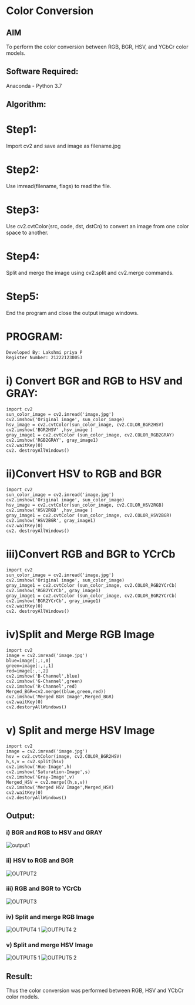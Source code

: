 # Color Conversion
## AIM
To perform the color conversion between RGB, BGR, HSV, and YCbCr color models.

## Software Required:
Anaconda - Python 3.7
## Algorithm:
# Step1:
Import cv2 and save and image as filename.jpg

# Step2:
Use imread(filename, flags) to read the file.

# Step3:
Use cv2.cvtColor(src, code, dst, dstCn) to convert an image from one color space to another.

# Step4:
Split and merge the image using cv2.split and cv2.merge commands.

# Step5:
End the program and close the output image windows.

# PROGRAM:
```
Developed By: Lakshmi priya P
Register Number: 212221230053
```

# i) Convert BGR and RGB to HSV and GRAY:
```
import cv2
sun_color_image = cv2.imread('image.jpg')
cv2.imshow('Original image', sun_color_image)
hsv_image = cv2.cvtColor(sun_color_image, cv2.COLOR_BGR2HSV)
cv2.imshow('BGR2HSV' ,hsv_image )
gray_image1 = cv2.cvtColor (sun_color_image, cv2.COLOR_RGB2GRAY)
cv2.imshow('RGB2GRAY', gray_image1)
cv2.waitKey(0)
cv2. destroyAllWindows()
```
# ii)Convert HSV to RGB and BGR
```
import cv2
sun_color_image = cv2.imread('image.jpg')
cv2.imshow('Original image', sun_color_image)
hsv_image = cv2.cvtColor(sun_color_image, cv2.COLOR_HSV2RGB)
cv2.imshow('HSV2RGB' ,hsv_image )
gray_image1 = cv2.cvtColor (sun_color_image, cv2.COLOR_HSV2BGR)
cv2.imshow('HSV2BGR', gray_image1)
cv2.waitKey(0)
cv2. destroyAllWindows()
```
# iii)Convert RGB and BGR to YCrCb
```
import cv2
sun_color_image = cv2.imread('image.jpg')
cv2.imshow('Original image', sun_color_image)
gray_image1 = cv2.cvtColor (sun_color_image, cv2.COLOR_RGB2YCrCb)
cv2.imshow('RGB2YCrCb', gray_image1)
gray_image1 = cv2.cvtColor (sun_color_image, cv2.COLOR_BGR2YCrCb)
cv2.imshow('BGR2YCrCb', gray_image1)
cv2.waitKey(0)
cv2. destroyAllWindows()
```
# iv)Split and Merge RGB Image
```
import cv2
image = cv2.imread('image.jpg')
blue=image[:,:,0]
green=image[:,:,1]
red=image[:,:,2]
cv2.imshow('B-Channel',blue)
cv2.imshow('G-Channel',green)
cv2.imshow('R-Channel',red)
Merged_BGR=cv2.merge((blue,green,red))
cv2.imshow('Merged BGR Image',Merged_BGR)
cv2.waitKey(0)
cv2.destoryAllWindows()
```
# v) Split and merge HSV Image
```
import cv2
image = cv2.imread('image.jpg')
hsv = cv2.cvtColor(image, cv2.COLOR_BGR2HSV)
h,s,v = cv2.split(hsv)
cv2.imshow('Hue-Image',h)
cv2.imshow('Saturation-Image',s)
cv2.imshow('Gray-Image',v)
Merged_HSV = cv2.merge((h,s,v))
cv2.imshow('Merged HSV Image',Merged_HSV)
cv2.waitKey(0)
cv2.destoryAllWindows()
```

## Output:
### i) BGR and RGB to HSV and GRAY
![output1](https://user-images.githubusercontent.com/93427923/162604461-7749be3f-6ee2-4e1f-9914-4f8c9e16254c.png)


### ii) HSV to RGB and BGR
![OUTPUT2](https://user-images.githubusercontent.com/93427923/162604471-14bb715e-7ca6-41e1-b1d6-ee72d8d105c4.png)


### iii) RGB and BGR to YCrCb
![OUTPUT3](https://user-images.githubusercontent.com/93427923/162604483-a58fb469-b9d0-4f3c-9c25-7bcf125ee962.png)


### iv) Split and merge RGB Image
![OUTPUT4 1](https://user-images.githubusercontent.com/93427923/162604487-5f10ec67-bcbe-4d0c-adac-e0c9bf0e75d7.png)
![OUTPUT4 2](https://user-images.githubusercontent.com/93427923/162604505-7250f6fb-5a6e-435e-b23d-fe859fd1dad4.png)

### v) Split and merge HSV Image
![OUTPUT5 1](https://user-images.githubusercontent.com/93427923/162604518-19898962-b03f-4771-bbd4-09dfb9ca5c33.png)
![OUTPUT5 2](https://user-images.githubusercontent.com/93427923/162604526-289a2e76-a180-4687-b0df-d10631090cf1.png)

## Result:
Thus the color conversion was performed between RGB, HSV and YCbCr color models.
